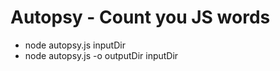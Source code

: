 Autopsy - Count you JS words
=============================

 * node autopsy.js inputDir
 * node autopsy.js -o outputDir inputDir
